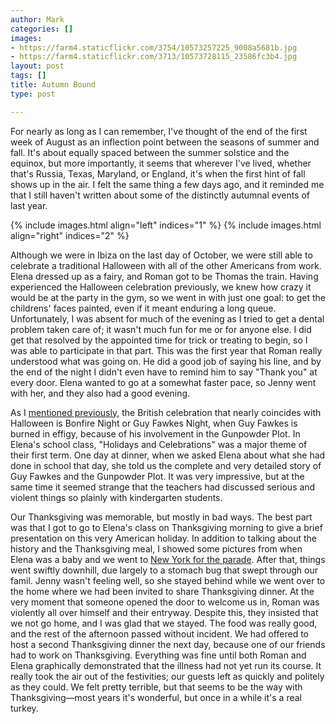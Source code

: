 ```yaml
---
author: Mark
categories: []
images:
- https://farm4.staticflickr.com/3754/10573257225_9008a5681b.jpg
- https://farm4.staticflickr.com/3713/10573728115_23586fc3b4.jpg
layout: post
tags: []
title: Autumn Bound
type: post

---
```

For nearly as long as I can remember, I've thought of the end of the first week of August as an inflection point between the seasons of summer and fall.  It's about equally spaced between the summer solstice and the equinox, but more importantly, it seems that wherever I've lived, whether that's Russia, Texas, Maryland, or England, it's when the first hint of fall shows up in the air.  I felt the same thing a few days ago, and it reminded me that I still haven't written about some of the distinctly autumnal events of last year.  

{% include images.html align="left" indices="1" %}
{% include images.html align="right" indices="2" %}

Although we were in Ibiza on the last day of October, we were still able to celebrate a traditional Halloween with all of the other Americans from work.  Elena dressed up as a fairy, and Roman got to be Thomas the train.  Having experienced the Halloween celebration previously, we knew how crazy it would be at the party in the gym, so we went in with just one goal: to get the childrens' faces painted, even if it meant enduring a long queue.  Unfortunately, I was absent for much of the evening as I tried to get a dental problem taken care of; it wasn't much fun for me or for anyone else.  I did get that resolved by the appointed time for trick or treating to begin, so I was able to participate in that part.  This was the first year that Roman really understood what was going on.  He did a good job of saying his line, and by the end of the night I didn't even have to remind him to say "Thank you" at every door.  Elena wanted to go at a somewhat faster pace, so Jenny went with her, and they also had a good evening.

As I [mentioned previously](http://blog.rothlbaby.com/2012/11/11/parallel-traditions), the British celebration that nearly coincides with Halloween is Bonfire Night or Guy Fawkes Night, when Guy Fawkes is burned in effigy, because of his involvement in the Gunpowder Plot.  In Elena's school class, "Holidays and Celebrations" was a major theme of their first term.  One day at dinner, when we asked Elena about what she had done in school that day, she told us the complete and very detailed story of Guy Fawkes and the Gunpowder Plot.  It was very impressive, but at the same time it seemed strange that the teachers had discussed serious and violent things so plainly with kindergarten students.

Our Thanksgiving was memorable, but mostly in bad ways.  The best part was that I got to go to Elena's class on Thanksgiving morning to give a brief presentation on this very American holiday.  In addition to talking about the history and the Thanksgiving meal, I showed some pictures from when Elena was a baby and we went to [New York for the parade](http://blog.rothlbaby.com/2009/11/30/new-york-slices.html).  After that, things went swiftly downhill, due largely to a stomach bug that swept through our famil.  Jenny wasn't feeling well, so she stayed behind while we went over to the home where we had been invited to share Thanksgiving dinner.  At the very moment that someone opened the door to welcome us in, Roman was violently all over himself and their entryway.  Despite this, they insisted that we not go home, and I was glad that we stayed.  The food was really good, and the rest of the afternoon passed without incident.  We had offered to host a second Thanksgiving dinner the next day, because one of our friends had to work on Thanksgiving.  Everything was fine until both Roman and Elena graphically demonstrated that the illness had not yet run its course.  It really took the air out of the festivities; our guests left as quickly and politely as they could.  We felt pretty terrible, but that seems to be the way with Thanksgiving&mdash;most years it's wonderful, but once in a while it's a real turkey.